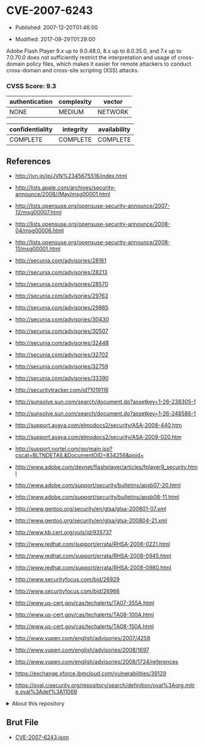 # CVE-2007-6243

- Published: 2007-12-20T01:46:00

- Modified: 2017-09-29T01:29:00

Adobe Flash Player 9.x up to 9.0.48.0, 8.x up to 8.0.35.0, and 7.x up to 7.0.70.0 does not sufficiently restrict the interpretation and usage of cross-domain policy files, which makes it easier for remote attackers to conduct cross-domain and cross-site scripting (XSS) attacks.

### CVSS Score: **9.3**

| authentication | complexity | vector |
| --- | --- | --- |
| NONE | MEDIUM | NETWORK |

| confidentiality | integrity | availability |
| --- | --- | --- |
| COMPLETE | COMPLETE | COMPLETE |

## References

* http://jvn.jp/jp/JVN%2345675516/index.html

* http://lists.apple.com/archives/security-announce/2008//May/msg00001.html

* http://lists.opensuse.org/opensuse-security-announce/2007-12/msg00007.html

* http://lists.opensuse.org/opensuse-security-announce/2008-04/msg00006.html

* http://lists.opensuse.org/opensuse-security-announce/2008-11/msg00001.html

* http://secunia.com/advisories/28161

* http://secunia.com/advisories/28213

* http://secunia.com/advisories/28570

* http://secunia.com/advisories/29763

* http://secunia.com/advisories/29865

* http://secunia.com/advisories/30430

* http://secunia.com/advisories/30507

* http://secunia.com/advisories/32448

* http://secunia.com/advisories/32702

* http://secunia.com/advisories/32759

* http://secunia.com/advisories/33390

* http://securitytracker.com/id?1019116

* http://sunsolve.sun.com/search/document.do?assetkey=1-26-238305-1

* http://sunsolve.sun.com/search/document.do?assetkey=1-26-248586-1

* http://support.avaya.com/elmodocs2/security/ASA-2008-440.htm

* http://support.avaya.com/elmodocs2/security/ASA-2009-020.htm

* http://support.nortel.com/go/main.jsp?cscat=BLTNDETAIL&DocumentOID=834256&poid=

* http://www.adobe.com/devnet/flashplayer/articles/fplayer9_security.html

* http://www.adobe.com/support/security/bulletins/apsb07-20.html

* http://www.adobe.com/support/security/bulletins/apsb08-11.html

* http://www.gentoo.org/security/en/glsa/glsa-200801-07.xml

* http://www.gentoo.org/security/en/glsa/glsa-200804-21.xml

* http://www.kb.cert.org/vuls/id/935737

* http://www.redhat.com/support/errata/RHSA-2008-0221.html

* http://www.redhat.com/support/errata/RHSA-2008-0945.html

* http://www.redhat.com/support/errata/RHSA-2008-0980.html

* http://www.securityfocus.com/bid/26929

* http://www.securityfocus.com/bid/26966

* http://www.us-cert.gov/cas/techalerts/TA07-355A.html

* http://www.us-cert.gov/cas/techalerts/TA08-100A.html

* http://www.us-cert.gov/cas/techalerts/TA08-150A.html

* http://www.vupen.com/english/advisories/2007/4258

* http://www.vupen.com/english/advisories/2008/1697

* http://www.vupen.com/english/advisories/2008/1724/references

* https://exchange.xforce.ibmcloud.com/vulnerabilities/39129

* https://oval.cisecurity.org/repository/search/definition/oval%3Aorg.mitre.oval%3Adef%3A11069

<details>
<summary>About this repository</summary> 

  This repository is part of the project [Live Hack CVE](https://github.com/Live-Hack-CVE). Main website can be found [www.live-hack.org](https://www.live-hack.org) 
  
  Made by [Sn0wAlice](https://github.com/Sn0wAlice) for the people that care about security and need to have a feed of the latest CVEs. Hope you enjoy it, don't forget to star the repo and follow me on [Twitter](https://twitter.com/Sn0wAlice) and [Github](https://github.com/Sn0wAlice). And that is my [personnal website](https://www.alice-snow.me/)

  - [Home Page](https://github.com/Live-Hack-CVE)
  - [Framework](https://github.com/Live-Hack-CVE/cve-framework)
  - [CVE database](https://github.com/Live-Hack-CVE/full_database)
  - [Changelog](https://github.com/Live-Hack-CVE/Changelog)
</details>

## Brut File

* [CVE-2007-6243.json](https://raw.githubusercontent.com/Live-Hack-CVE/full_database/main/cves/2007/CVE-2007-6243.json)

